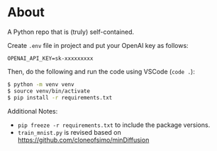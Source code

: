 # About
A Python repo that is (truly) self-contained.

Create `.env` file in project and put your OpenAI key as follows:

```
OPENAI_API_KEY=sk-xxxxxxxxx
```

Then, do the following and run the code using VSCode (`code .`):

```bash
$ python -m venv venv
$ source venv/bin/activate
$ pip install -r requirements.txt
```

Additional Notes:
- `pip freeze -r requirements.txt` to include the package versions.
- `train_mnist.py` is revised based on https://github.com/cloneofsimo/minDiffusion
